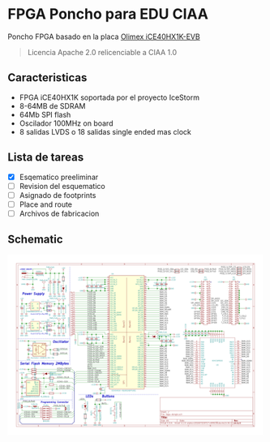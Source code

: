 # FPGA Poncho para EDU CIAA

Poncho FPGA basado en la placa [Olimex iCE40HX1K-EVB](https://www.olimex.com/Products/FPGA/iCE40/iCE40HX1K-EVB/open-source-hardware)

> Licencia Apache 2.0 relicenciable a CIAA 1.0

## Caracteristicas
  - FPGA iCE40HX1K soportada por el proyecto IceStorm
  - 8-64MB de SDRAM
  - 64Mb SPI flash
  - Oscilador 100MHz on board
  - 8 salidas LVDS o 18 salidas single ended mas clock

## Lista de tareas
  - [x] Esqematico preeliminar
  - [ ] Revision del esquematico
  - [ ] Asignado de footprints
  - [ ] Place and route
  - [ ] Archivos de fabricacion

## Schematic
![esquematico](docs/fpga-dongle.png)

